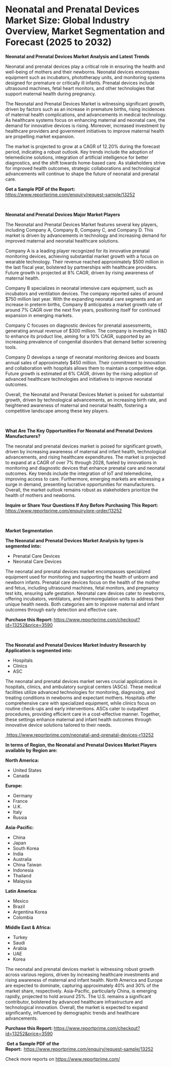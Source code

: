 <p><h1>Neonatal and Prenatal Devices Market Size: Global Industry Overview, Market Segmentation and Forecast (2025 to 2032)</h1></p><p><strong>Neonatal and Prenatal Devices Market Analysis and Latest Trends</strong></p>
<p><p>Neonatal and prenatal devices play a critical role in ensuring the health and well-being of mothers and their newborns. Neonatal devices encompass equipment such as incubators, phototherapy units, and monitoring systems designed for premature or critically ill infants. Prenatal devices include ultrasound machines, fetal heart monitors, and other technologies that support maternal health during pregnancy. </p><p>The Neonatal and Prenatal Devices Market is witnessing significant growth, driven by factors such as an increase in premature births, rising incidences of maternal health complications, and advancements in medical technology. As healthcare systems focus on enhancing maternal and neonatal care, the demand for innovative devices is rising. Moreover, increased investment by healthcare providers and government initiatives to improve maternal health are propelling market expansion.</p><p>The market is projected to grow at a CAGR of 12.20% during the forecast period, indicating a robust outlook. Key trends include the adoption of telemedicine solutions, integration of artificial intelligence for better diagnostics, and the shift towards home-based care. As stakeholders strive for improved health outcomes, strategic collaborations and technological advancements will continue to shape the future of neonatal and prenatal care.</p></p>
<p><strong>Get a Sample PDF of the Report:&nbsp;</strong> <a href="https://www.reportprime.com/enquiry/request-sample/13252?utm_campaign=3580&utm_medium=2&utm_source=Github&utm_content=ia&utm_term=19032025&utm_id=neonatal-and-prenatal-devices">https://www.reportprime.com/enquiry/request-sample/13252</a></p>
<p>&nbsp;</p>
<p><strong>Neonatal and Prenatal Devices Major Market Players</strong></p>
<p><p>The Neonatal and Prenatal Devices Market features several key players, including Company A, Company B, Company C, and Company D. This market is driven by advancements in technology and increasing demand for improved maternal and neonatal healthcare solutions.</p><p>Company A is a leading player recognized for its innovative prenatal monitoring devices, achieving substantial market growth with a focus on wearable technology. Their revenue reached approximately $500 million in the last fiscal year, bolstered by partnerships with healthcare providers. Future growth is projected at 8% CAGR, driven by rising awareness of maternal health.</p><p>Company B specializes in neonatal intensive care equipment, such as incubators and ventilation devices. The company reported sales of around $750 million last year. With the expanding neonatal care segments and an increase in preterm births, Company B anticipates a market growth rate of around 7% CAGR over the next five years, positioning itself for continued expansion in emerging markets.</p><p>Company C focuses on diagnostic devices for prenatal assessments, generating annual revenue of $300 million. The company is investing in R&D to enhance its product line, aiming for a 10% CAGR, supported by an increasing prevalence of congenital disorders that demand better screening tools.</p><p>Company D develops a range of neonatal monitoring devices and boasts annual sales of approximately $450 million. Their commitment to innovation and collaboration with hospitals allows them to maintain a competitive edge. Future growth is estimated at 6% CAGR, driven by the rising adoption of advanced healthcare technologies and initiatives to improve neonatal outcomes.</p><p>Overall, the Neonatal and Prenatal Devices Market is poised for substantial growth, driven by technological advancements, an increasing birth rate, and heightened awareness of maternal and neonatal health, fostering a competitive landscape among these key players.</p></p>
<p>&nbsp;</p>
<p><strong>What Are The Key Opportunities For Neonatal and Prenatal Devices Manufacturers?</strong></p>
<p><p>The neonatal and prenatal devices market is poised for significant growth, driven by increasing awareness of maternal and infant health, technological advancements, and rising healthcare expenditures. The market is projected to expand at a CAGR of over 7% through 2028, fueled by innovations in monitoring and diagnostic devices that enhance prenatal care and neonatal outcomes. Key trends include the integration of IoT and telemedicine, improving access to care. Furthermore, emerging markets are witnessing a surge in demand, presenting lucrative opportunities for manufacturers. Overall, the market outlook remains robust as stakeholders prioritize the health of mothers and newborns.</p></p>
<p><strong>Inquire or Share Your Questions If Any Before Purchasing This Report:</strong> <a href="https://www.reportprime.com/enquiry/pre-order/13252?utm_campaign=3580&utm_medium=2&utm_source=Github&utm_content=ia&utm_term=19032025&utm_id=neonatal-and-prenatal-devices">https://www.reportprime.com/enquiry/pre-order/13252</a></p>
<p>&nbsp;</p>
<p><strong>Market Segmentation</strong></p>
<p><strong>The Neonatal and Prenatal Devices Market Analysis by types is segmented into:</strong></p>
<p><ul><li>Prenatal Care Devices</li><li>Neonatal Care Devices</li></ul></p>
<p><p>The neonatal and prenatal devices market encompasses specialized equipment used for monitoring and supporting the health of unborn and newborn infants. Prenatal care devices focus on the health of the mother and fetus, including ultrasound machines, fetal monitors, and pregnancy test kits, ensuring safe gestation. Neonatal care devices cater to newborns, offering incubators, ventilators, and thermoregulation units to address their unique health needs. Both categories aim to improve maternal and infant outcomes through early detection and effective care.</p></p>
<p><strong>Purchase this Report:&nbsp;</strong><a href="https://www.reportprime.com/checkout?id=13252&price=3590&utm_campaign=3580&utm_medium=2&utm_source=Github&utm_content=ia&utm_term=19032025&utm_id=neonatal-and-prenatal-devices">https://www.reportprime.com/checkout?id=13252&price=3590</a></p>
<p>&nbsp;</p>
<p><strong>The Neonatal and Prenatal Devices Market Industry Research by Application is segmented into:</strong></p>
<p><ul><li>Hospitals</li><li>Clinics</li><li>ASC</li></ul></p>
<p><p>The neonatal and prenatal devices market serves crucial applications in hospitals, clinics, and ambulatory surgical centers (ASCs). These medical facilities utilize advanced technologies for monitoring, diagnosing, and treating conditions in newborns and expectant mothers. Hospitals offer comprehensive care with specialized equipment, while clinics focus on routine check-ups and early interventions. ASCs cater to outpatient procedures, providing efficient care in a cost-effective manner. Together, these settings enhance maternal and infant health outcomes through innovative device solutions tailored to their needs.</p></p>
<p><a href="https://www.reportprime.com/neonatal-and-prenatal-devices-r13252?utm_campaign=3580&utm_medium=2&utm_source=Github&utm_content=ia&utm_term=19032025&utm_id=neonatal-and-prenatal-devices">&nbsp;https://www.reportprime.com/neonatal-and-prenatal-devices-r13252</a></p>
<p><strong>In terms of Region, the Neonatal and Prenatal Devices Market Players available by Region are:</strong></p>
<p>
    <p> <strong> North America: </strong>
        <ul>
            <li>United States</li>
            <li>Canada</li>
        </ul>
        </p> 
    <p> <strong> Europe: </strong>
        <ul>
            <li>Germany</li>
            <li>France</li>
            <li>U.K.</li>
            <li>Italy</li>
            <li>Russia</li>
        </ul>
        </p> 
    <p> <strong> Asia-Pacific: </strong>
        <ul>
            <li>China</li>
            <li>Japan</li>
            <li>South Korea</li>
            <li>India</li>
            <li>Australia</li>
            <li>China Taiwan</li>
            <li>Indonesia</li>
            <li>Thailand</li>
            <li>Malaysia</li>
        </ul>
        </p> 
    <p> <strong> Latin America: </strong>
        <ul>
            <li>Mexico</li>
            <li>Brazil</li>
            <li>Argentina Korea</li>
            <li>Colombia</li>
        </ul>
        </p> 
    <p> <strong> Middle East & Africa: </strong>
        <ul>
            <li>Turkey</li>
            <li>Saudi</li>
            <li>Arabia</li>
            <li>UAE</li>
            <li>Korea</li>
        </ul>
    </p>
    </p>
<p><p>The neonatal and prenatal devices market is witnessing robust growth across various regions, driven by increasing healthcare investments and rising awareness of maternal and infant health. North America and Europe are expected to dominate, capturing approximately 40% and 30% of the market share, respectively. Asia-Pacific, particularly China, is emerging rapidly, projected to hold around 25%. The U.S. remains a significant contributor, bolstered by advanced healthcare infrastructure and technological innovation. Overall, the market is expected to expand significantly, influenced by demographic trends and healthcare advancements.</p></p>
<p><strong>Purchase this Report: </strong><a href="https://www.reportprime.com/checkout?id=13252&price=3590&utm_campaign=3580&utm_medium=2&utm_source=Github&utm_content=ia&utm_term=19032025&utm_id=neonatal-and-prenatal-devices">https://www.reportprime.com/checkout?id=13252&price=3590</a></p>
<p>&nbsp;<strong>Get a Sample PDF of the Report:&nbsp;&nbsp;</strong><a href="https://www.reportprime.com/enquiry/request-sample/13252?utm_campaign=3580&utm_medium=2&utm_source=Github&utm_content=ia&utm_term=19032025&utm_id=neonatal-and-prenatal-devices">https://www.reportprime.com/enquiry/request-sample/13252</a></p>
<p><strong></strong></p>
<p>Check more reports on <a href="https://www.reportprime.com/?utm_campaign=3580&utm_medium=2&utm_source=Github&utm_content=ia&utm_term=19032025&utm_id=neonatal-and-prenatal-devices">https://www.reportprime.com/</a></p>